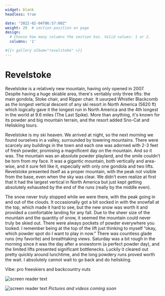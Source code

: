 ```yaml
---
widget: blank
headless: true

date: "2022-02-04T06:57:00Z"
weight: 20  # section position on page
design:
  # Choose how many columns the section has. Valid values: 1 or 2.
  columns: '1'

#{{< gallery album="revelstoke" >}}
---
```


# Revelstoke
Revelstoke is a relatively new mountain, having only opened in 2007. Despite having a huge skiable area, there's veritably only three lifts: the main gondola, Stoke chair, and Ripper chair. It usurped Whistler Blackcomb as the longest vertical descent of any ski resort in North America (5620 ft) which logically gave it the longest run in North America and the 4th longest in the world at 9.6 miles (The Last Spike). More than anything, it's known for its powder and big mountain terrain, and the resort added Sno-Cat and Heliskiing tours. 

Revelstoke is my ski heaven. We arrived at night, so the next morning we found ourselves in a valley, surrounded by towering mountains. There were scarcely any buildings in the town and each one was adorned with 2-3 feet of fresh powder, promising a magnificent day on the mountain. And so it was. The mountain was an absolute powder playland, and the smile couldn’t be torn from my face. It was a gigantic mountain, both vertically and area-wise, and it sure felt like it, especially with only one gondola and two lifts. Revelstoke presented itself as a proper mountain, with the peak not visible from the base, even when the sky was clear. We didn’t even realize at first that it had the largest vertical in North America but just kept getting absolutely exhausted by the end of the runs (really by the middle even). 

The snow never truly stopped while we were there, with the peak going in and out of the clouds. It occasionally got a bit socked in with the snowfall at the top, which made it hard to see, but the new snow was worth it and provided a comfortable landing for any fall. Due to the sheer size of the mountain and the quantity of snow, it seemed the mountain could never truly be skied out. There were always pockets of powder everywhere you looked. I remember being at the top of the lift just thinking to myself “okay, which powder spot do I want to play in now.” There was countless glade runs (my favorite) and breathtaking views. Saturday was a bit rough in the morning since it was the day after a snowstorm (a perfect powder day), and the limited lifts presented significant bottlenecks. Luckily it cleared out pretty quickly around lunchtime, and the long powdery runs proved worth the wait. I absolutely cannot wait to go back and do heliskiing.

Vibe: pro freeskiers and backcountry nuts

![screen reader text](open-book.jpg "caption")

![screen reader text](img-5943.png "caption")
*Pictures and videos coming soon*

